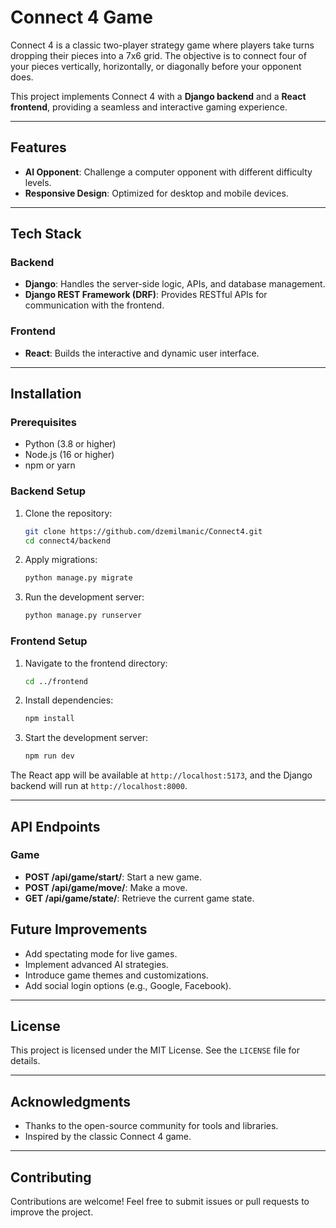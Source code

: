 # Connect 4 Game

Connect 4 is a classic two-player strategy game where players take turns dropping their pieces into a 7x6 grid. The objective is to connect four of your pieces vertically, horizontally, or diagonally before your opponent does.

This project implements Connect 4 with a **Django backend** and a **React frontend**, providing a seamless and interactive gaming experience.

---

## Features

- **AI Opponent**: Challenge a computer opponent with different difficulty levels.
- **Responsive Design**: Optimized for desktop and mobile devices.

---

## Tech Stack

### Backend

- **Django**: Handles the server-side logic, APIs, and database management.
- **Django REST Framework (DRF)**: Provides RESTful APIs for communication with the frontend.

### Frontend

- **React**: Builds the interactive and dynamic user interface.

---

## Installation

### Prerequisites

- Python (3.8 or higher)
- Node.js (16 or higher)
- npm or yarn

### Backend Setup

1. Clone the repository:

   ```bash
   git clone https://github.com/dzemilmanic/Connect4.git
   cd connect4/backend
   ```

2. Apply migrations:

   ```bash
   python manage.py migrate
   ```

3. Run the development server:
   ```bash
   python manage.py runserver
   ```

### Frontend Setup

1. Navigate to the frontend directory:

   ```bash
   cd ../frontend
   ```

2. Install dependencies:

   ```bash
   npm install
   ```

3. Start the development server:
   ```bash
   npm run dev
   ```

The React app will be available at `http://localhost:5173`, and the Django backend will run at `http://localhost:8000`.

---

## API Endpoints

### Game

- **POST /api/game/start/**: Start a new game.
- **POST /api/game/move/**: Make a move.
- **GET /api/game/state/**: Retrieve the current game state.

## Future Improvements

- Add spectating mode for live games.
- Implement advanced AI strategies.
- Introduce game themes and customizations.
- Add social login options (e.g., Google, Facebook).

---

## License

This project is licensed under the MIT License. See the `LICENSE` file for details.

---

## Acknowledgments

- Thanks to the open-source community for tools and libraries.
- Inspired by the classic Connect 4 game.

---

## Contributing

Contributions are welcome! Feel free to submit issues or pull requests to improve the project.
